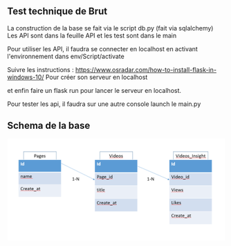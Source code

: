## Test technique de Brut

La construction de la base se fait via le script db.py (fait via sqlalchemy)
Les API sont dans la feuille API
et les test sont dans le main

Pour utiliser les API, il faudra se connecter en localhost en activant l'environnement dans
env/Script/activate

Suivre les instructions : https://www.osradar.com/how-to-install-flask-in-windows-10/ Pour créer son serveur en localhost

et enfin faire un flask run pour lancer le serveur en localhost.

Pour tester les api, il faudra sur une autre console launch le main.py

## Schema de la base 

!["Schema de base"](Structure.PNG)
